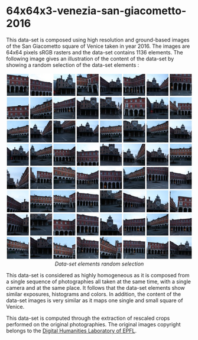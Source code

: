 # 64x64x3-venezia-san-giacometto-2016

This data-set is composed using high resolution and ground-based images of the San Giacometto square of Venice taken in year 2016. The images are 64x64 pixels sRGB rasters and the data-set contains 1136 elements. The following image gives an illustration of the content of the data-set by showing a random selection of the data-set elements :

<p align="center">
    <img src="https://github.com/nils-hamel/turing-project/blob/master/doc/dataset/64x64x3-venezia-san-giacometto-2016.jpg?raw=true" width="512">
    <br />
    <i>Data-set elements random selection</i>
</p>

This data-set is considered as highly homogeneous as it is composed from a single sequence of photographies all taken at the same time, with a single camera and at the same place. It follows that the data-set elements show similar exposures, histograms and colors. In addition, the content of the data-set images is very similar as it maps one single and small square of Venice.

This data-set is computed through the extraction of rescaled crops performed on the original photographies. The original images copyright belongs to the [Digital Humanities Laboratory of EPFL](https://dhlab.epfl.ch/).
